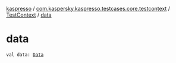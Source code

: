 [kaspresso](../../index.md) / [com.kaspersky.kaspresso.testcases.core.testcontext](../index.md) / [TestContext](index.md) / [data](./data.md)

# data

`val data: `[`Data`](index.md#Data)